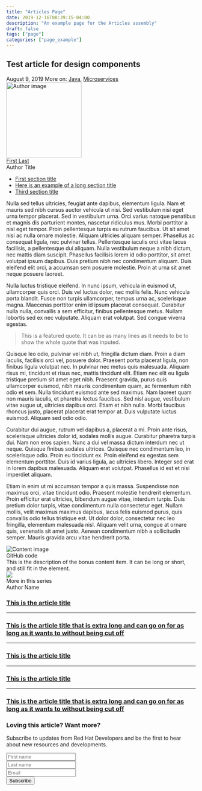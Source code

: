 ```yaml
---
title: "Articles Page"
date: 2019-12-16T08:39:15-04:00
description: "An example page for the Articles assembly"
draft: false
tags: ["page"]
categories: ["page_example"]
---
```


<!-- Mimic the Drupal page markup as much as possible -->
<main role="main" class="pf-c-content">
  <div class="layout-content">
    <section class="pf-c-content">
      <div class="rhd-p-article">
      <div class="pf-l-grid">
        <div class="pf-l-grid__item pf-m-12-col pf-u-pb-xl">
          <div class="pf-l-grid">
            <div class="pf-l-grid__item pf-m-12-col pf-u-my-0 pf-u-mx-0">
              <h1>Test article for design components</h1>
              <div class="rhd-c-article__publication-info">
                <date>August 9, 2019</date>
                <i class="fab fa-twitter" alt="Share on Twitter"></i><i class="fab fa-facebook-square" alt="Share on Facebook"></i><i class="fab fa-linkedin" alt="Share on LinkedIn"></i><i class="fas fa-envelope" alt="Email"></i>
                <span class="rhd-c-article__more">More on: <a href="#">Java</a>, <a href="#">Microservices</a></span>
              </div>
            </div>
            <div class="pf-l-grid__item pf-m-12-col">
              <div class="rhd-c-author--tile">
                <span class="rhd-c-author--tile-hero">
                  <img src="https://via.placeholder.com/350x200.png?text=Image" alt="Author image" typeof="foaf:Image" width="200" height="200">
                </span>
                <div class="rhd-c-author--tile-info">
                  <div class="rhd-c-author--tile-name">
                    <a href="#">First Last</a>
                  </div>
                  <div class="rhd-c-author--tile-title">Author Title</div>
                </div>
              </div>
            </div>
          </div>
        </div>
        <div class="pf-l-grid__item pf-m-12-col pf-m-3-col-on-md pf-m-2-col-on-lg pf-m-3-row-on-md">
          <ul class="rhd-c-article__section-list">
            <li><a href="#">First section title</a></li>
            <li><a href="#">Here is an example of a long section title</a></li>
            <li><a href="#">Third section title</a></li>
          </ul>
        </div>
        <div class="pf-l-grid__item pf-m-12-col pf-m-6-col-on-md pf-m-8-col-on-lg pf-u-px-lg">
          <div class="pf-l-grid">
            <div class="pf-l-grid__item">
                <p>Nulla sed tellus ultricies, feugiat ante dapibus, elementum ligula. Nam et mauris sed nibh cursus auctor vehicula ut nisi. Sed vestibulum nisi eget urna tempor placerat. Sed in vestibulum urna. Orci varius natoque penatibus et magnis dis parturient montes, nascetur ridiculus mus. Morbi porttitor a nisl eget tempor. Proin pellentesque turpis eu rutrum faucibus. Ut sit amet nisi ac nulla ornare molestie. Aliquam ultricies aliquam semper. Phasellus ac consequat ligula, nec pulvinar tellus. Pellentesque iaculis orci vitae lacus facilisis, a pellentesque dui aliquam. Nulla vestibulum neque a nibh dictum, nec mattis diam suscipit. Phasellus facilisis lorem id odio porttitor, sit amet volutpat ipsum dapibus. Duis pretium nibh nec condimentum aliquam. Duis eleifend elit orci, a accumsan sem posuere molestie. Proin at urna sit amet neque posuere laoreet.</p>
                <p>Nulla luctus tristique eleifend. In nunc ipsum, vehicula in euismod ut, ullamcorper quis orci. Duis vel luctus dolor, nec mollis felis. Nunc vehicula porta blandit. Fusce non turpis ullamcorper, tempus urna ac, scelerisque magna. Maecenas porttitor enim id ipsum placerat consequat. Curabitur nulla nulla, convallis a sem efficitur, finibus pellentesque metus. Nullam lobortis sed ex nec vulputate. Aliquam erat volutpat. Sed congue viverra egestas.</p><blockquote><p>This is a featured quote. It can be as many lines as it needs to be to show the whole quote that was inputed.</p></blockquote>
                <p>Quisque leo odio, pulvinar vel nibh ut, fringilla dictum diam. Proin a diam iaculis, facilisis orci vel, posuere dolor. Praesent porta placerat ligula, non finibus ligula volutpat nec. In pulvinar nec metus quis malesuada. Aliquam risus mi, tincidunt et risus nec, mattis tincidunt elit. Etiam nec elit eu ligula tristique pretium sit amet eget nibh. Praesent gravida, purus quis ullamcorper euismod, nibh mauris condimentum quam, ac fermentum nibh odio et sem. Nulla tincidunt euismod ante sed maximus. Nam laoreet quam non mauris iaculis, et pharetra lectus faucibus. Sed nisl augue, vestibulum vitae augue ut, ultricies dapibus orci. Etiam et nibh nulla. Morbi faucibus rhoncus justo, placerat placerat erat tempor at. Duis vulputate luctus euismod. Aliquam sed odio odio.</p>
                <p>Curabitur dui augue, rutrum vel dapibus a, placerat a mi. Proin ante risus, scelerisque ultricies dolor id, sodales mollis augue. Curabitur pharetra turpis dui. Nam non eros sapien. Nunc a dui vel massa dictum interdum nec ut neque. Quisque finibus sodales ultrices. Quisque nec condimentum leo, in scelerisque odio. Proin eu tincidunt ex. Proin eleifend ex egestas sem elementum porttitor. Duis id varius ligula, ac ultricies libero. Integer sed erat in lorem dapibus malesuada. Aliquam erat volutpat. Phasellus id est et nisi imperdiet aliquam.</p>
                <p>Etiam in enim ut mi accumsan tempor a quis massa. Suspendisse non maximus orci, vitae tincidunt odio. Praesent molestie hendrerit elementum. Proin efficitur erat ultricies, bibendum augue vitae, interdum turpis. Duis pretium dolor turpis, vitae condimentum nulla consectetur eget. Nullam mollis, velit maximus maximus dapibus, lacus felis euismod purus, quis convallis odio tellus tristique est. Ut dolor dolor, consectetur nec leo fringilla, elementum malesuada nisl. Aliquam velit urna, congue at ornare quis, venenatis sit amet justo. Aenean condimentum nibh a sollicitudin semper. Mauris gravida arcu vitae hendrerit porta. </p>
            </div>
          </div>
          <div class="rhd-l-bonus-content-item">
            <div class="pf-l-grid rhd-l-bonus-content-item-grid">
              <div class="pf-l-grid__item pf-m-12-col">
                <div class="pf-l-grid pf-m-gutter">
                  <div class="pf-l-grid__item pf-m-1-col pf-u-display-flex pf-u-align-items-center rhd-c-avatar--container">
                    <img class="pf-c-avatar rhd-c-avatar" src="https://github.githubassets.com/images/modules/logos_page/Octocat.png" alt="Content image">
                  </div>
                  <div class="pf-l-grid__item pf-m-11-col">
                    <div class="pf-l-flex pf-m-column">
                      <div class="pf-l-flex__item pf-u-display-inline-flex rhd-c-bonus-content-item">
                        <div class="rhd-c-bonus-content-item__image">
                          <i class="fas fa-code"></i>
                        </div>
                        GitHub code
                      </div>
                      <div class="pf-l-flex__item">
                        This is the description of the bonus content item. It can be long or short, and still fit in the element.
                      </div>
                    </div>
                  </div>
                </div>
              </div>
            </div>
          </div>
        </div>
        <div class="pf-l-grid__item pf-m-12-col pf-m-3-col-on-md pf-m-2-col-on-lg">
          <div class="pf-c-card rhd-c-card">
            <img src="https://images.pexels.com/photos/544067/pexels-photo-544067.jpeg?auto=compress&cs=tinysrgb&dpr=3&h=750&w=1260" class="rhd-c-card__image">
            <div class="rhd-c-card__tag">
              <i class="far fa-clone"></i>
              More in this series
            </div>
            <div class="rhd-c-card-content rhd-c-card-content--multi-title">
              <div class="rhd-c-card__footer">
                <div class="rhd-c-card__footer--author">
                  Author Name
                </div>
              </div>
              <h3 class="rhd-c-card__title"><a href="#" class="rhd-m-link">This is the article title</a></h3>
              <hr>
              <h3 class="rhd-c-card__title"><a href="#" class="rhd-m-link">This is the article title that is extra long and can go on for as long as it wants to without being cut off</a></h3>
              <hr>
              <h3 class="rhd-c-card__title"><a href="#" class="rhd-m-link">This is the article title</a></h3>
              <hr>
              <h3 class="rhd-c-card__title"><a href="#" class="rhd-m-link">This is the article title</a></h3>
              <hr>
              <h3 class="rhd-c-card__title"><a href="#" class="rhd-m-link">This is the article title that is extra long and can go on for as long as it wants to without being cut off</a></h3>
            </div>
          </div>
          <div class="rhd-c-article__form-subscribe">
            <div class="rhd-c-card-content">
              <div class="rhd-c-cta-form">
                <div class="cta-content">
                  <h3 class="pf-c-title">
                    Loving this article? Want more?
                  </h3>
                  <p>Subscribe to updates from Red Hat Developers and be the first to hear about new resources and developments.</p>
                </div>
                <div class="cta-form">
                  <form novalidate class="pf-c-form">
                    <div class="pf-c-form__group">
                      <input class="pf-c-form-control" type="text" id="optional_item_one" name="optional_item_one" placeholder="First name">
                    </div>
                    <div class="pf-c-form__group">
                      <input class="pf-c-form-control" type="text" id="optional_item_one" name="optional_item_one" placeholder="Last name">
                    </div>
                    <div class="pf-c-form__group">
                      <input class="pf-c-form-control" type="email" id="optional_item_one" name="optional_item_one" placeholder="Email">
                    </div>
                    <div class="pf-c-form__group pf-m-action">
                      <div class="pf-c-form__actions">
                        <button class="pf-c-button pf-m-heavy" type="submit">
                          Subscribe
                        </button>
                      </div>
                    </div>
                  </form>
                </div>
              </div>
            </div>
          </div>
        </div>
      </div>
      </div>
    </section>
  </div>
</main>
